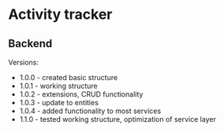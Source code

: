 # Activity tracker 



## Backend



Versions:
* 1.0.0 - created basic structure
* 1.0.1 - working structure
* 1.0.2 - extensions, CRUD functionality
* 1.0.3 - update to entities
* 1.0.4 - added functionality to most services
* 1.1.0 - tested working structure, optimization of service layer
